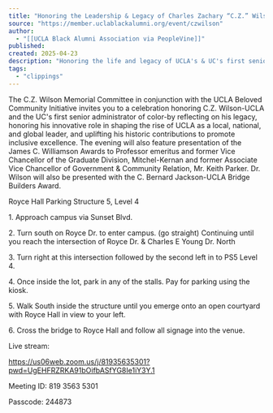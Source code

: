 ```yaml
---
title: "Honoring the Leadership & Legacy of Charles Zachary “C.Z.” Wilson, Phd Memorial Celebration"
source: "https://member.uclablackalumni.org/event/czwilson"
author:
  - "[[UCLA Black Alumni Association via PeopleVine]]"
published:
created: 2025-04-23
description: "Honoring the life and legacy of UCLA's & UC's first senior administrator of color, C.Z. Wilson and his innovative rolein shaping the rise of UCLA."
tags:
  - "clippings"
---
```

The C.Z. Wilson Memorial Committee in conjunction with the UCLA Beloved Community Initiative invites you to a celebration honoring C.Z. Wilson-UCLA and the UC's first senior administrator of color-by reflecting on his legacy, honoring his innovative role in shaping the rise of UCLA as a local, national, and global leader, and uplifting his historic contributions to promote inclusive excellence. The evening will also feature presentation of the James C. Williamson Awards to Professor emeritus and former Vice Chancellor of the Graduate Division, Mitchel-Kernan and former Associate Vice Chancellor of Government & Community Relation, Mr. Keith Parker. Dr. Wilson will also be presented with the C. Bernard Jackson-UCLA Bridge Builders Award.

Royce Hall Parking Structure 5, Level 4

1\. Approach campus via Sunset Blvd.

2\. Turn south on Royce Dr. to enter campus. (go straight) Continuing until you reach the intersection of Royce Dr. & Charles E Young Dr. North

3\. Turn right at this intersection followed by the second left in to PS5 Level 4.

4\. Once inside the lot, park in any of the stalls. Pay for parking using the kiosk.

5\. Walk South inside the structure until you emerge onto an open courtyard with Royce Hall in view to your left.

6\. Cross the bridge to Royce Hall and follow all signage into the venue.

Live stream:

https://us06web.zoom.us/j/81935635301?pwd=UgEHFRZRKA91bOifbASfYG8Ie1iY3Y.1

  

Meeting ID: 819 3563 5301

Passcode: 244873